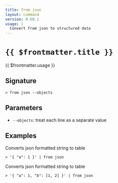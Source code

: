 ```yaml
---
title: from json
layout: command
version: 0.60.1
usage: |
  Convert from json to structured data
---
```


# `{{ $frontmatter.title }}`

<div style='white-space: pre-wrap;'>{{ $frontmatter.usage }}</div>

## Signature

```> from json --objects```

## Parameters

 -  `--objects`: treat each line as a separate value

## Examples

Converts json formatted string to table
```shell
> '{ "a": 1 }' | from json
```

Converts json formatted string to table
```shell
> '{ "a": 1, "b": [1, 2] }' | from json
```
